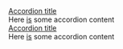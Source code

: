 <section class="au-accordion">
  <a href="#accordion-default" class="au-accordion__title js-au-accordion js-focus-me" aria-controls="accordion-default" aria-expanded="true" aria-selected="true" role="tab" onclick="return AU.accordion.Toggle( this )">Accordion title</a>
  <div class="au-accordion__body" id="accordion-default">
    <div class="au-accordion__body-wrapper">
      Here <a href="#url" class="js-focus-me">is</a> some accordion content
    </div>
  </div>
</section>

<div class="au-body au-body--dark">
  <section class="au-accordion au-accordion--dark">
    <a href="#accordion-default-dark" class="au-accordion__title js-au-accordion au-accordion--closed js-focus-me" aria-controls="accordion-default-dark" aria-expanded="false" aria-selected="false" role="tab" onclick="return AU.accordion.Toggle( this )">Accordion title</a>
    <div class="au-accordion__body au-accordion--closed" id="accordion-default-dark">
      <div class="au-accordion__body-wrapper">
        Here <a class="js-focus-me" href="#url">is</a> some accordion content
      </div>
    </div>
  </section>
</div>
